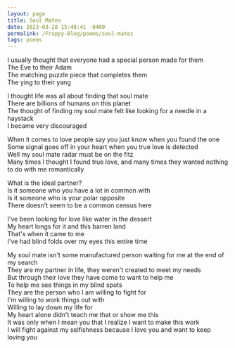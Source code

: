 ```yaml
---
layout: page
title: Soul Mates
date: 2023-03-28 15:48:41 -0400
permalink: /Frappy-Blog/poems/soul-mates
tags: poems
---
```


I usually thought that everyone had a special person made for them  
The Eve to their Adam  
The matching puzzle piece that completes them  
The ying to their yang  
  
I thought life was all about finding that soul mate  
There are billions of humans on this planet  
The thought of finding my soul mate felt like looking for a needle in a haystack  
I became very discouraged  
  
When it comes to love people say you just know when you found the one  
Some signal goes off in your heart when you true love is detected  
Well my soul mate radar must be on the fitz  
Many times I thought I found true love, and many times they wanted nothing to do   with me romantically
  
What is the ideal partner?  
Is it someone who you have a lot in common with  
Is it someone who is your polar opposite  
There doesn't seem to be a common census here  
  
I've been looking for love like water in the dessert  
My heart longs for it and this barren land  
That's when it came to me  
I've had blind folds over my eyes this entire time  
  
My soul mate isn't some manufactured person waiting for me at the end of my search  
They are my partner in life, they weren't created to meet my needs  
But through their love they have come to want to help me  
To help me see things in my blind spots  
They are the person who I am willing to fight for  
I'm willing to work things out with  
Willing to lay down my life for  
My heart alone didn't teach me that or show me this  
It was only when I mean you that I realize I want to make this work  
I will fight against my selfishness because I love you and want to keep loving you  